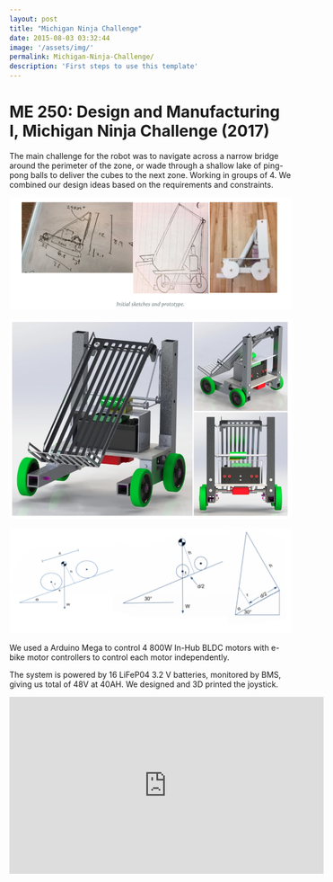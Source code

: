 ```yaml
---
layout: post
title: "Michigan Ninja Challenge"
date: 2015-08-03 03:32:44
image: '/assets/img/'
permalink: Michigan-Ninja-Challenge/
description: 'First steps to use this template'
---
```


# ME 250: Design and Manufacturing I, Michigan Ninja Challenge (2017)

The main challenge for the robot was to navigate across a narrow bridge around the perimeter of the zone, or wade through a shallow lake of ping-pong balls to deliver the cubes to the next zone. Working in groups of 4. We combined our design ideas based on the requirements and constraints.

![sketch1](/assets/img/ninja_1.png)

![Design](/assets/img/ninja_2.png)

![Tipping](/assets/img/atw_5.png)


We used a Arduino Mega to control 4 800W In-Hub BLDC motors with e-bike motor controllers to control each motor independently.

The system is powered by 16 LiFeP04 3.2 V batteries, monitored by BMS, giving us total of 48V at 40AH. We designed and 3D printed the joystick.

<iframe width="560" height="315" src="https://www.youtube.com/embed/6Ac5SBsI1DA" frameborder="0" allow="accelerometer; autoplay; encrypted-media; gyroscope; picture-in-picture" allowfullscreen></iframe>